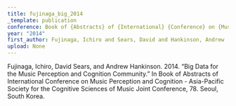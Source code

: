 ```yaml
---
title: fujinaga_big_2014
_template: publication
conference: Book of {Abstracts} of {International} {Conference} on {Music} {Perception} and {Cognition} - {Asia}-{Pacific} {Society} for the {Cognitive} {Sciences} of {Music} {Joint} {Conference}
year: "2014"
first_author: Fujinaga, Ichiro and Sears, David and Hankinson, Andrew
upload: None
---
```

Fujinaga, Ichiro, David Sears, and Andrew Hankinson. 2014. “Big Data for the Music Perception and Cognition Community.” In Book of Abstracts of International Conference on Music Perception and Cognition - Asia-Pacific Society for the Cognitive Sciences of Music Joint Conference, 78. Seoul, South Korea.